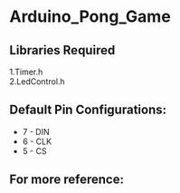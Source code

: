 # Arduino_Pong_Game
## Libraries Required
1.Timer.h<br>
2.LedControl.h<br>
## Default Pin Configurations:
<ul>
  <li>7 - DIN</li>
  <li>6 - CLK</li>
  <li>5 - CS</li>
</ul>

## For more reference:
